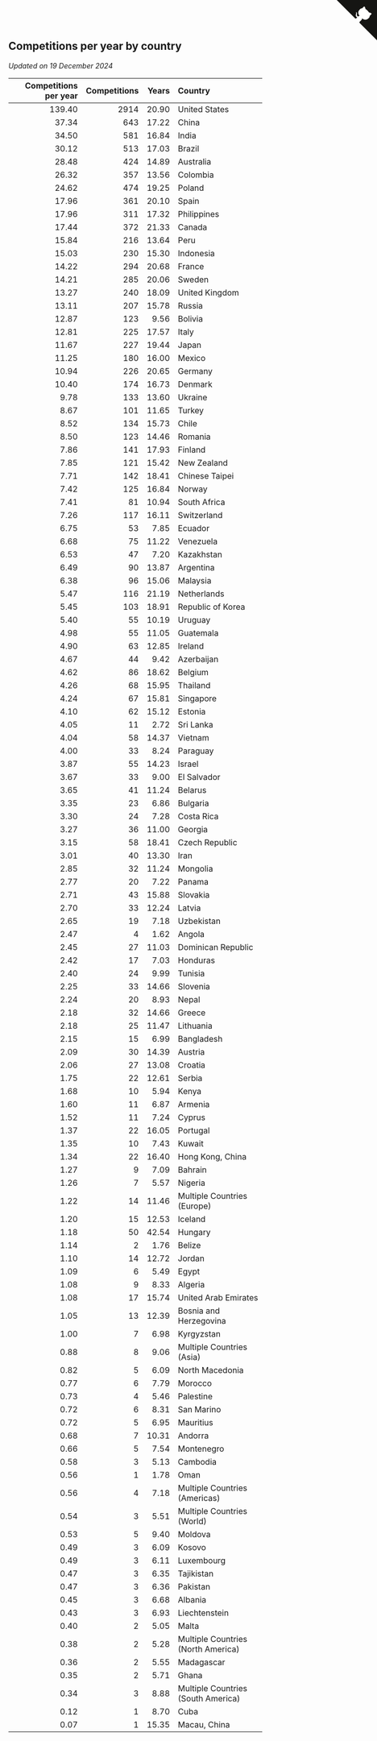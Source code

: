 ## Competitions per year by country

*Updated on 19 December 2024*

| Competitions per year | Competitions | Years | Country |
| ---: | ---: | ---: | :--- |
| 139.40 | 2914 | 20.90 | United States |
| 37.34 | 643 | 17.22 | China |
| 34.50 | 581 | 16.84 | India |
| 30.12 | 513 | 17.03 | Brazil |
| 28.48 | 424 | 14.89 | Australia |
| 26.32 | 357 | 13.56 | Colombia |
| 24.62 | 474 | 19.25 | Poland |
| 17.96 | 361 | 20.10 | Spain |
| 17.96 | 311 | 17.32 | Philippines |
| 17.44 | 372 | 21.33 | Canada |
| 15.84 | 216 | 13.64 | Peru |
| 15.03 | 230 | 15.30 | Indonesia |
| 14.22 | 294 | 20.68 | France |
| 14.21 | 285 | 20.06 | Sweden |
| 13.27 | 240 | 18.09 | United Kingdom |
| 13.11 | 207 | 15.78 | Russia |
| 12.87 | 123 | 9.56 | Bolivia |
| 12.81 | 225 | 17.57 | Italy |
| 11.67 | 227 | 19.44 | Japan |
| 11.25 | 180 | 16.00 | Mexico |
| 10.94 | 226 | 20.65 | Germany |
| 10.40 | 174 | 16.73 | Denmark |
| 9.78 | 133 | 13.60 | Ukraine |
| 8.67 | 101 | 11.65 | Turkey |
| 8.52 | 134 | 15.73 | Chile |
| 8.50 | 123 | 14.46 | Romania |
| 7.86 | 141 | 17.93 | Finland |
| 7.85 | 121 | 15.42 | New Zealand |
| 7.71 | 142 | 18.41 | Chinese Taipei |
| 7.42 | 125 | 16.84 | Norway |
| 7.41 | 81 | 10.94 | South Africa |
| 7.26 | 117 | 16.11 | Switzerland |
| 6.75 | 53 | 7.85 | Ecuador |
| 6.68 | 75 | 11.22 | Venezuela |
| 6.53 | 47 | 7.20 | Kazakhstan |
| 6.49 | 90 | 13.87 | Argentina |
| 6.38 | 96 | 15.06 | Malaysia |
| 5.47 | 116 | 21.19 | Netherlands |
| 5.45 | 103 | 18.91 | Republic of Korea |
| 5.40 | 55 | 10.19 | Uruguay |
| 4.98 | 55 | 11.05 | Guatemala |
| 4.90 | 63 | 12.85 | Ireland |
| 4.67 | 44 | 9.42 | Azerbaijan |
| 4.62 | 86 | 18.62 | Belgium |
| 4.26 | 68 | 15.95 | Thailand |
| 4.24 | 67 | 15.81 | Singapore |
| 4.10 | 62 | 15.12 | Estonia |
| 4.05 | 11 | 2.72 | Sri Lanka |
| 4.04 | 58 | 14.37 | Vietnam |
| 4.00 | 33 | 8.24 | Paraguay |
| 3.87 | 55 | 14.23 | Israel |
| 3.67 | 33 | 9.00 | El Salvador |
| 3.65 | 41 | 11.24 | Belarus |
| 3.35 | 23 | 6.86 | Bulgaria |
| 3.30 | 24 | 7.28 | Costa Rica |
| 3.27 | 36 | 11.00 | Georgia |
| 3.15 | 58 | 18.41 | Czech Republic |
| 3.01 | 40 | 13.30 | Iran |
| 2.85 | 32 | 11.24 | Mongolia |
| 2.77 | 20 | 7.22 | Panama |
| 2.71 | 43 | 15.88 | Slovakia |
| 2.70 | 33 | 12.24 | Latvia |
| 2.65 | 19 | 7.18 | Uzbekistan |
| 2.47 | 4 | 1.62 | Angola |
| 2.45 | 27 | 11.03 | Dominican Republic |
| 2.42 | 17 | 7.03 | Honduras |
| 2.40 | 24 | 9.99 | Tunisia |
| 2.25 | 33 | 14.66 | Slovenia |
| 2.24 | 20 | 8.93 | Nepal |
| 2.18 | 32 | 14.66 | Greece |
| 2.18 | 25 | 11.47 | Lithuania |
| 2.15 | 15 | 6.99 | Bangladesh |
| 2.09 | 30 | 14.39 | Austria |
| 2.06 | 27 | 13.08 | Croatia |
| 1.75 | 22 | 12.61 | Serbia |
| 1.68 | 10 | 5.94 | Kenya |
| 1.60 | 11 | 6.87 | Armenia |
| 1.52 | 11 | 7.24 | Cyprus |
| 1.37 | 22 | 16.05 | Portugal |
| 1.35 | 10 | 7.43 | Kuwait |
| 1.34 | 22 | 16.40 | Hong Kong, China |
| 1.27 | 9 | 7.09 | Bahrain |
| 1.26 | 7 | 5.57 | Nigeria |
| 1.22 | 14 | 11.46 | Multiple Countries (Europe) |
| 1.20 | 15 | 12.53 | Iceland |
| 1.18 | 50 | 42.54 | Hungary |
| 1.14 | 2 | 1.76 | Belize |
| 1.10 | 14 | 12.72 | Jordan |
| 1.09 | 6 | 5.49 | Egypt |
| 1.08 | 9 | 8.33 | Algeria |
| 1.08 | 17 | 15.74 | United Arab Emirates |
| 1.05 | 13 | 12.39 | Bosnia and Herzegovina |
| 1.00 | 7 | 6.98 | Kyrgyzstan |
| 0.88 | 8 | 9.06 | Multiple Countries (Asia) |
| 0.82 | 5 | 6.09 | North Macedonia |
| 0.77 | 6 | 7.79 | Morocco |
| 0.73 | 4 | 5.46 | Palestine |
| 0.72 | 6 | 8.31 | San Marino |
| 0.72 | 5 | 6.95 | Mauritius |
| 0.68 | 7 | 10.31 | Andorra |
| 0.66 | 5 | 7.54 | Montenegro |
| 0.58 | 3 | 5.13 | Cambodia |
| 0.56 | 1 | 1.78 | Oman |
| 0.56 | 4 | 7.18 | Multiple Countries (Americas) |
| 0.54 | 3 | 5.51 | Multiple Countries (World) |
| 0.53 | 5 | 9.40 | Moldova |
| 0.49 | 3 | 6.09 | Kosovo |
| 0.49 | 3 | 6.11 | Luxembourg |
| 0.47 | 3 | 6.35 | Tajikistan |
| 0.47 | 3 | 6.36 | Pakistan |
| 0.45 | 3 | 6.68 | Albania |
| 0.43 | 3 | 6.93 | Liechtenstein |
| 0.40 | 2 | 5.05 | Malta |
| 0.38 | 2 | 5.28 | Multiple Countries (North America) |
| 0.36 | 2 | 5.55 | Madagascar |
| 0.35 | 2 | 5.71 | Ghana |
| 0.34 | 3 | 8.88 | Multiple Countries (South America) |
| 0.12 | 1 | 8.70 | Cuba |
| 0.07 | 1 | 15.35 | Macau, China |


<a href="https://github.com/jonatanklosko/wca_statistics" class="github-corner" aria-label="View source on Github"><svg width="80" height="80" viewBox="0 0 250 250" style="fill:#151513; color:#fff; position: absolute; top: 0; border: 0; right: 0;" aria-hidden="true"><path d="M0,0 L115,115 L130,115 L142,142 L250,250 L250,0 Z"></path><path d="M128.3,109.0 C113.8,99.7 119.0,89.6 119.0,89.6 C122.0,82.7 120.5,78.6 120.5,78.6 C119.2,72.0 123.4,76.3 123.4,76.3 C127.3,80.9 125.5,87.3 125.5,87.3 C122.9,97.6 130.6,101.9 134.4,103.2" fill="currentColor" style="transform-origin: 130px 106px;" class="octo-arm"></path><path d="M115.0,115.0 C114.9,115.1 118.7,116.5 119.8,115.4 L133.7,101.6 C136.9,99.2 139.9,98.4 142.2,98.6 C133.8,88.0 127.5,74.4 143.8,58.0 C148.5,53.4 154.0,51.2 159.7,51.0 C160.3,49.4 163.2,43.6 171.4,40.1 C171.4,40.1 176.1,42.5 178.8,56.2 C183.1,58.6 187.2,61.8 190.9,65.4 C194.5,69.0 197.7,73.2 200.1,77.6 C213.8,80.2 216.3,84.9 216.3,84.9 C212.7,93.1 206.9,96.0 205.4,96.6 C205.1,102.4 203.0,107.8 198.3,112.5 C181.9,128.9 168.3,122.5 157.7,114.1 C157.9,116.9 156.7,120.9 152.7,124.9 L141.0,136.5 C139.8,137.7 141.6,141.9 141.8,141.8 Z" fill="currentColor" class="octo-body"></path></svg></a><style>.github-corner:hover .octo-arm{animation:octocat-wave 560ms ease-in-out}@keyframes octocat-wave{0%,100%{transform:rotate(0)}20%,60%{transform:rotate(-25deg)}40%,80%{transform:rotate(10deg)}}@media (max-width:500px){.github-corner:hover .octo-arm{animation:none}.github-corner .octo-arm{animation:octocat-wave 560ms ease-in-out}}</style>
